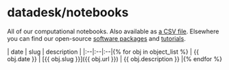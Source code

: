 # datadesk/notebooks

All of our computational notebooks. Also available as [a CSV file](notebooks.csv). Elsewhere you can find our open-source [software packages](https://github.com/datadesk/packages) and [tutorials](https://github.com/datadesk/tutorials).

| date | slug | description |
|:--|:--|:--|{% for obj in object_list %}
|  {{ obj.date }} | [{{ obj.slug }}]({{ obj.url }}) | {{ obj.description }} |{% endfor %}
